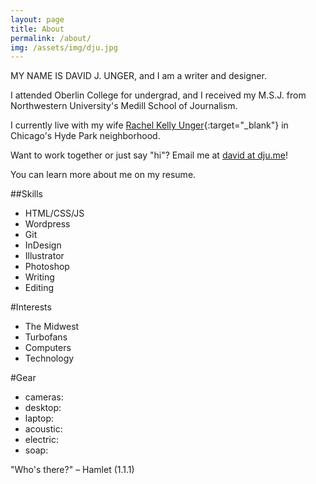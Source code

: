 ```yaml
---
layout: page
title: About
permalink: /about/
img: /assets/img/dju.jpg
---
```


MY NAME IS DAVID J. UNGER, and I am a writer and designer.

I attended Oberlin College for undergrad, and I received my M.S.J. from Northwestern University's Medill School of Journalism. 

I currently live with my wife [Rachel Kelly Unger](https://www.press.uchicago.edu/books/editorbio/rkelly.html){:target="_blank"} in Chicago's Hyde Park neighborhood. 

Want to work together or just say "hi"? Email me at [david at dju.me](mailto:david@dju.me)!

You can learn more about me on my resume.


##Skills

* HTML/CSS/JS
* Wordpress
* Git
* InDesign
* Illustrator
* Photoshop
* Writing
* Editing

#Interests

* The Midwest
* Turbofans
* Computers
* Technology

#Gear
* cameras:
* desktop:
* laptop:
* acoustic:
* electric:
* soap:



"Who's there?"
– Hamlet (1.1.1)
